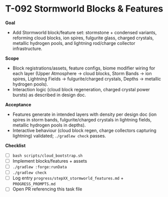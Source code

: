 # T-092 Stormworld Blocks & Features

**Goal**

- Add Stormworld block/feature set: stormstone + condensed variants, reforming cloud blocks, ion spires, fulgurite glass, charged crystals, metallic hydrogen pools, and lightning rod/charge collector infrastructure.

**Scope**

- Block registrations/assets, feature configs, biome modifier wiring for each layer (Upper Atmosphere → cloud blocks, Storm Bands → ion spires, Lightning Fields → fulgurite/charged crystals, Depths → metallic hydrogen pools).
- Interaction logic (cloud block regeneration, charged crystal power bursts) as described in design doc.

**Acceptance**

- Features generate in intended layers with density per design doc (ion spires in storm bands, fulgurite/charged crystals in lightning fields, metallic hydrogen pools in depths).
- Interactive behaviour (cloud block regen, charge collectors capturing lightning) validated; `./gradlew check` passes.

**Checklist**

- [ ] `bash scripts/cloud_bootstrap.sh`
- [ ] Implement blocks/features + assets
- [ ] `./gradlew :forge:runData`
- [ ] `./gradlew check`
- [ ] Log entry `progress/stepXX_stormworld_features.md` + `PROGRESS_PROMPTS.md`
- [ ] Open PR referencing this task file
